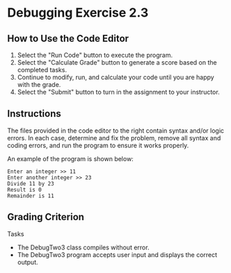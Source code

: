 # Debugging Exercise 2.3

## How to Use the Code Editor

1. Select the "Run Code" button to execute the program.
2. Select the "Calculate Grade" button to generate a score based on the completed tasks.
3. Continue to modify, run, and calculate your code until you are happy with the grade.
4. Select the "Submit" button to turn in the assignment to your instructor.

## Instructions

The files provided in the code editor to the right contain syntax and/or logic errors.
In each case, determine and fix the problem, remove all syntax and coding errors, and run the program to ensure it works properly.

An example of the program is shown below:

```text
Enter an integer >> 11
Enter another integer >> 23
Divide 11 by 23
Result is 0
Remainder is 11
```

## Grading Criterion

Tasks

- The DebugTwo3 class compiles without error.
- The DebugTwo3 program accepts user input and displays the correct output.
